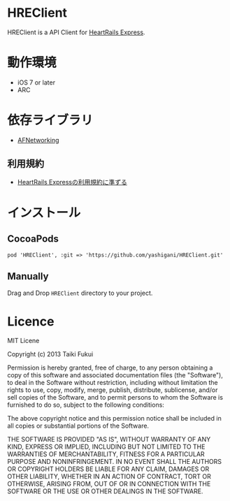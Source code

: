 # HREClient
HREClient is a API Client for [HeartRails Express](http://express.heartrails.com/).

# 動作環境
- iOS 7 or later
- ARC

# 依存ライブラリ
- [AFNetworking](https://github.com/AFNetworking/AFNetworking)

## 利用規約
- [HeartRails Expressの利用規約に準ずる](http://www.heartrails.com/company/terms.html)

# インストール

## CocoaPods
```
pod 'HREClient', :git => 'https://github.com/yashigani/HREClient.git'
```

## Manually
Drag and Drop `HREClient` directory to your project.

# Licence
MIT Licene

Copyright (c) 2013 Taiki Fukui

Permission is hereby granted, free of charge, to any person obtaining a copy of this software and associated documentation files (the "Software"), to deal in the Software without restriction, including without limitation the rights to use, copy, modify, merge, publish, distribute, sublicense, and/or sell copies of the Software, and to permit persons to whom the Software is furnished to do so, subject to the following conditions:

The above copyright notice and this permission notice shall be included in all copies or substantial portions of the Software.

THE SOFTWARE IS PROVIDED "AS IS", WITHOUT WARRANTY OF ANY KIND, EXPRESS OR IMPLIED, INCLUDING BUT NOT LIMITED TO THE WARRANTIES OF MERCHANTABILITY, FITNESS FOR A PARTICULAR PURPOSE AND NONINFRINGEMENT. IN NO EVENT SHALL THE AUTHORS OR COPYRIGHT HOLDERS BE LIABLE FOR ANY CLAIM, DAMAGES OR OTHER LIABILITY, WHETHER IN AN ACTION OF CONTRACT, TORT OR OTHERWISE, ARISING FROM, OUT OF OR IN CONNECTION WITH THE SOFTWARE OR THE USE OR OTHER DEALINGS IN THE SOFTWARE.
